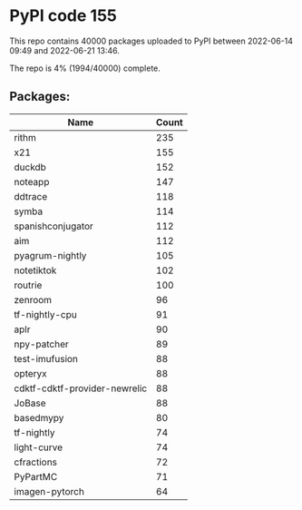# PyPI code 155

This repo contains 40000 packages uploaded to PyPI between 
2022-06-14 09:49 and 2022-06-21 13:46.

The repo is 4% (1994/40000) complete.

## Packages:

| Name  | Count |
| ----- | ----- |
| rithm | 235 |
| x21 | 155 |
| duckdb | 152 |
| noteapp | 147 |
| ddtrace | 118 |
| symba | 114 |
| spanishconjugator | 112 |
| aim | 112 |
| pyagrum-nightly | 105 |
| notetiktok | 102 |
| routrie | 100 |
| zenroom | 96 |
| tf-nightly-cpu | 91 |
| aplr | 90 |
| npy-patcher | 89 |
| test-imufusion | 88 |
| opteryx | 88 |
| cdktf-cdktf-provider-newrelic | 88 |
| JoBase | 88 |
| basedmypy | 80 |
| tf-nightly | 74 |
| light-curve | 74 |
| cfractions | 72 |
| PyPartMC | 71 |
| imagen-pytorch | 64 |


